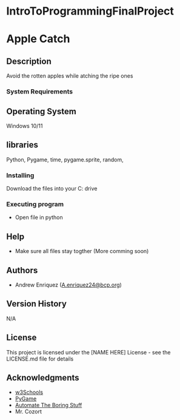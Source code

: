 # IntroToProgrammingFinalProject
# Apple Catch

## Description

Avoid the rotten apples while atching the ripe ones

### System Requirements
## Operating System
Windows 10/11

## libraries
Python, Pygame, time, pygame.sprite, random, 

### Installing

Download the files into your C: drive

### Executing program

* Open file in python 

## Help

* Make sure all files stay togther
(More comming soon)

## Authors

* Andrew Enriquez (A.enriquez24@bcp.org)

## Version History

N/A

## License

This project is licensed under the [NAME HERE] License - see the LICENSE.md file for details

## Acknowledgments

* [w3Schools](https://www.w3schools.com/python/default.asp)
* [PyGame](https://www.pygame.org/docs/)
* [Automate The Boring Stuff](https://automatetheboringstuff.com/)
* Mr. Cozort
